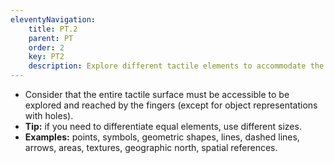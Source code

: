 ```yaml
---
eleventyNavigation:
    title: PT.2
    parent: PT
    order: 2
    key: PT2
    description: Explore different tactile elements to accommodate the blind student's needs, but prioritize familiar symbols.
---
```

- Consider that the entire tactile surface must be accessible to be explored and reached by the fingers (except for
object representations with holes).
- **Tip:** if you need to differentiate equal elements, use different sizes.
- **Examples:** points, symbols, geometric shapes, lines, dashed lines, arrows, areas, textures, geographic north,
spatial references.

